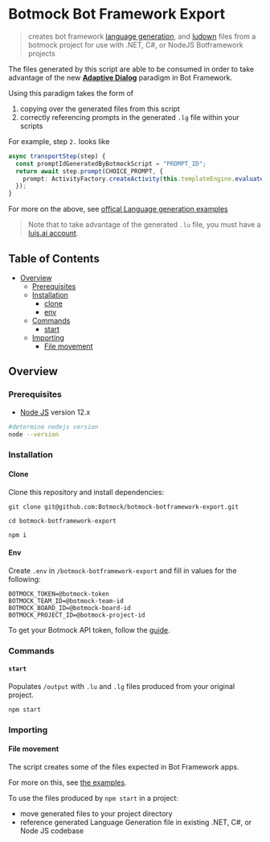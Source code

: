 # Botmock Bot Framework Export

<!-- [![Build Status](https://dev.azure.com/botmock/botmock-botframework-export/_apis/build/status/Botmock.botmock-botframework-export?branchName=master)](https://dev.azure.com/botmock/botmock-botframework-export/_build/latest?definitionId=1&branchName=master) -->

> creates bot framework [language generation](https://github.com/Microsoft/BotBuilder-Samples/tree/master/experimental/language-generation#language-generation-preview), and [ludown](https://github.com/Microsoft/botbuilder-tools/blob/master/packages/Ludown/docs/lu-file-format.md) files from a botmock project for use with .NET, C#, or NodeJS Botframework projects

The files generated by this script are able to be consumed in order to take advantage of the new [**Adaptive Dialog**](https://github.com/microsoft/BotBuilder-Samples/tree/master/experimental/adaptive-dialog#adaptive-dialog-preview) paradigm in Bot Framework.

Using this paradigm takes the form of

1. copying over the generated files from this script
2. correctly referencing prompts in the generated `.lg` file within your scripts

For example, step `2.` looks like

```typescript
async transportStep(step) {
  const promptIdGeneratedByBotmockScript = "PROMPT_ID";
  return await step.prompt(CHOICE_PROMPT, {
    prompt: ActivityFactory.createActivity(this.templateEngine.evaluateTemplate(promptIdGeneratedByBotmockScript)),
  });
}
```

For more on the above, see [offical Language generation examples](https://github.com/microsoft/BotBuilder-Samples/tree/master/experimental/language-generation/javascript_nodejs/05.multi-turn-prompt#multi-turn-prompt-sample)

> Note that to take advantage of the generated `.lu` file, you must have a [luis.ai account](https://www.luis.ai/).

## Table of Contents

* [Overview](#overview)
  * [Prerequisites](#prerequisites)
  * [Installation](#installation)
    * [clone](#clone)
    * [env](#env)
  * [Commands](#commands)
    * [start](#start)
  * [Importing](#importing)
    * [File movement](#file-movement)

## Overview

### Prerequisites

- [Node JS](https://nodejs.org/en/) version 12.x

```bash
#determine nodejs version
node --version
```

### Installation

#### Clone

Clone this repository and install dependencies:

```shell
git clone git@github.com:Botmock/botmock-botframework-export.git

cd botmock-botframework-export

npm i
```

#### Env

Create `.env` in `/botmock-botframework-export` and fill in values for the following:

```shell
BOTMOCK_TOKEN=@botmock-token
BOTMOCK_TEAM_ID=@botmock-team-id
BOTMOCK_BOARD_ID=@botmock-board-id
BOTMOCK_PROJECT_ID=@botmock-project-id
```

To get your Botmock API token, follow the [guide](http://help.botmock.com/en/articles/2334581-developer-api).

### Commands

#### `start`

Populates `/output` with `.lu` and `.lg` files produced from your original project.

```shell
npm start
```

### Importing

#### File movement

The script creates some of the files expected in Bot Framework apps.

For more on this, see [the examples](https://github.com/microsoft/BotBuilder-Samples/tree/master/experimental/language-generation/javascript_nodejs/05.multi-turn-prompt).

To use the files produced by `npm start` in a project:

- move generated files to your project directory
- reference generated Language Generation file in existing .NET, C#, or Node JS codebase
